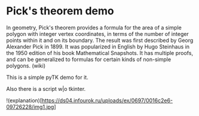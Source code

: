# Pick's theorem demo

In geometry, Pick's theorem provides a formula for the area of a simple polygon with integer vertex coordinates, in terms of the number of integer points within it and on its boundary. The result was first described by Georg Alexander Pick in 1899. It was popularized in English by Hugo Steinhaus in the 1950 edition of his book Mathematical Snapshots. It has multiple proofs, and can be generalized to formulas for certain kinds of non-simple polygons. (wiki)

This is a simple pyTK demo for it.

Also there is a script w|o tkinter.

!(explanation)[https://ds04.infourok.ru/uploads/ex/0697/0016c2e6-09726228/img1.jpg]
